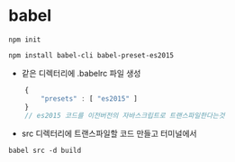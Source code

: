 # babel

```
npm init

npm install babel-cli babel-preset-es2015

```

+ 같은 디렉터리에 .babelrc 파일 생성 

```javascript
    {
        "presets" : [ "es2015" ]
    }
    // es2015 코드를 이전버전의 자바스크립트로 트랜스파일한다는것
```

+ src 디렉터리에 트랜스파일할 코드 만들고 터미널에서
```
babel src -d build
```